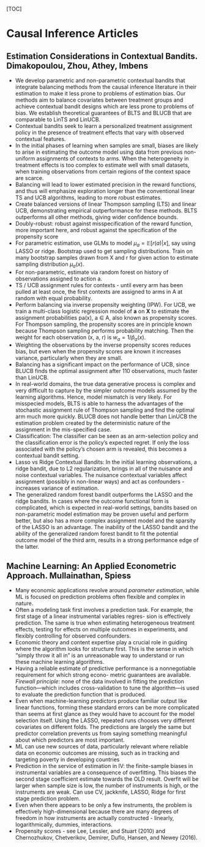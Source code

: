 [TOC]

# Causal Inference Articles



## Estimation Considerations in Contextual Bandits. Dimakopoulou, Zhou, Athey, Imbens

* We develop parametric and non-parametric contextual bandits that integrate balancing methods from the causal inference literature in their estimation to make it less prone to problems of estimation bias. Our methods aim to balance covariates between treatment groups and achieve contextual bandit designs which are less prone to problems of bias. We establish theoretical guarantees of BLTS and BLUCB that are comparable to LinTS and LinUCB.
* Contextual bandits seek to learn a personalized treatment assignment policy in the presence of treatment effects that vary with observed contextual features.
* In the initial phases of learning when samples are small, biases are likely to arise in estimating the outcome model using data from previous non-uniform assignments of contexts to arms. When the heterogeneity in treatment effects is too complex to estimate well with small datasets, when training observations from certain regions of the context space are scarce.
* Balancing will lead to lower estimated precision in the reward functions, and thus will emphasize exploration longer than the conventional linear TS and UCB algorithms, leading to more robust estimates.
* Create balanced versions of linear Thompson sampling (LTS) and linear UCB, demonstrating empirical outperformance for these methods. BLTS outperforms all other methods, giving wider confidence bounds.
* Doubly-robust: robust against misspecification of the reward function, more important here, and robust against the specification of the propensity score 
* For parametric estimation, use GLMs to model $\mu_a = \mathbb{E}[r(a) | x]$, say using LASSO or ridge. Bootstrap used to get sampling distributions. Train on many bootstrap samples drawn from X and r for given action to estimate sampling distribution $\mu_a(x)$.
* For non-parametric, estimate via random forest on history of observations assigned to action a.
* TS / UCB assignment rules for contexts - until every arm has been pulled at least once, the first contexts are assigned to arms in A at random with equal probability.
* Perform balancing via inverse propensity weighting (IPW). For UCB, we train a multi-class logistic regression model of **a** on **X** to estimate the assignment probabilities pa(x), a ∈ A, also known as propensity scores. For Thompson sampling, the propensity scores are in principle known because Thompson sampling performs probability matching. Then the weight for each observation (x, a, r) is $w_{a}=1 / \hat{p}_{a}(x)$. 
* Weighting the observations by the inverse propensity scores reduces bias, but even when the propensity scores are known it increases variance, particularly when they are small. 
* Balancing has a significant impact on the performance of UCB, since BLUCB finds the optimal assignment after 110 observations, much faster than LinUCB. 
* In real-world domains, the true data generative process is complex and very difficult to capture by the simpler outcome models assumed by the learning algorithms. Hence, model mismatch is very likely. For misspecied models, BLTS is able to harness the advantages of the stochastic assignment rule of Thompson sampling and find the optimal arm much more quickly. BLUCB does not handle better than LinUCB the estimation problem created by the deterministic nature of the assignment in the mis-specified case.
* Classification: The classifier can be seen as an arm-selection policy and the classification error is the policy’s expected regret. If only the loss associated with the policy’s chosen arm is revealed, this becomes a contextual bandit setting.
* Lasso vs Ridge Contextual Bandits: In the initial learning observations, a ridge bandit, due to L2 regularization, brings in all of the nuisance and noise contextual variables. The nuisance contextual variables affect assignment (possibly in non-linear ways) and act as confounders - increases variance of estimation.
* The generalized random forest bandit outperforms the LASSO and the ridge bandits. In cases where the outcome functional form is complicated, which is expected in real-world settings, bandits based on non-parametric model estimation may be proven useful and perform better, but also has a more complex assignment model and the sparsity of the LASSO is an advantage. The inability of the LASSO bandit and the ability of the generalized random forest bandit to fit the potential outcome model of the third arm, results in a strong performance edge of the latter.

## Machine Learning: An Applied Econometric Approach. Mullainathan, Spiess

* Many economic applications revolve around *parameter estimation*, while ML is focused on prediction problems often flexible and complex in nature.
* Often a modeling task first involves a prediction task. For example, the first stage of a linear instrumental variables regres- sion is effectively prediction. The same is true when estimating heterogeneous treatment effects, testing for effects on multiple outcomes in experiments, and flexibly controlling for observed confounders.
* Economic theory and content expertise play a crucial role in guiding where the algorithm looks for structure first. This is the sense in which “simply throw it all in” is an unreasonable way to understand or run these machine learning algorithms.
* Having a reliable estimate of predictive performance is a nonnegotiable requirement for which strong econo- metric guarantees are available. *Firewall principle*: none of the data involved in fitting the prediction function—which includes cross-validation to tune the algorithm—is used to evaluate the prediction function that is produced. 
* Even when machine-learning predictors produce familiar output like linear functions, forming these standard errors can be more complicated than seems at first glance as they would have to account for the model selection itself. Using the LASSO, repeated runs chooses very different covariates on different folds. The predictions are largely the same but predictor correlation prevents us from saying something meaningful about which predictors are most important.
* ML can use new sources of data, particularly relevant where reliable data on economic outcomes are missing, such as in tracking and targeting poverty in developing countries 
* Prediction in the service of estimation in IV: the finite-sample biases in instrumental variables are a consequence of overfitting. This biases the second stage coefficient estimate towards the OLD result. Overfit will be larger when sample size is low, the number of instruments is high, or the instruments are weak. Can use CV, jackknife, LASSO, Ridge for first stage prediction problem. 
* Even when there appears to be only a few instruments, the problem is effectively high-dimensional because there are many degrees of freedom in how instruments are actually constructed - linearly, logarithmically, dummies, interactions. 
* Propensity scores - see Lee, Lessler, and Stuart (2010) and Chernozhukov, Chetverikov, Demirer, Duflo, Hansen, and Newey (2016). 

